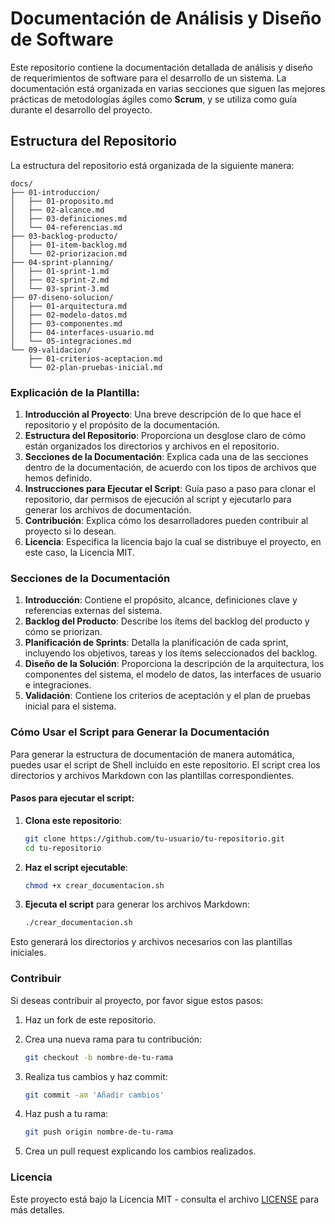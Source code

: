 # Documentación de Análisis y Diseño de Software

Este repositorio contiene la documentación detallada de análisis y diseño de requerimientos de software para el desarrollo de un sistema. La documentación está organizada en varias secciones que siguen las mejores prácticas de metodologías ágiles como **Scrum**, y se utiliza como guía durante el desarrollo del proyecto.

## Estructura del Repositorio

La estructura del repositorio está organizada de la siguiente manera:

```plaintext
docs/
├── 01-introduccion/
│   ├── 01-proposito.md
│   ├── 02-alcance.md
│   ├── 03-definiciones.md
│   └── 04-referencias.md
├── 03-backlog-producto/
│   ├── 01-item-backlog.md
│   └── 02-priorizacion.md
├── 04-sprint-planning/
│   ├── 01-sprint-1.md
│   ├── 02-sprint-2.md
│   └── 03-sprint-3.md
├── 07-diseno-solucion/
│   ├── 01-arquitectura.md
│   ├── 02-modelo-datos.md
│   ├── 03-componentes.md
│   ├── 04-interfaces-usuario.md
│   └── 05-integraciones.md
└── 09-validacion/
    ├── 01-criterios-aceptacion.md
    └── 02-plan-pruebas-inicial.md
```

### Explicación de la Plantilla:

1. **Introducción al Proyecto**: Una breve descripción de lo que hace el repositorio y el propósito de la documentación.
2. **Estructura del Repositorio**: Proporciona un desglose claro de cómo están organizados los directorios y archivos en el repositorio.
3. **Secciones de la Documentación**: Explica cada una de las secciones dentro de la documentación, de acuerdo con los tipos de archivos que hemos definido.
4. **Instrucciones para Ejecutar el Script**: Guía paso a paso para clonar el repositorio, dar permisos de ejecución al script y ejecutarlo para generar los archivos de documentación.
5. **Contribución**: Explica cómo los desarrolladores pueden contribuir al proyecto si lo desean.
6. **Licencia**: Especifica la licencia bajo la cual se distribuye el proyecto, en este caso, la Licencia MIT.

### Secciones de la Documentación

1. **Introducción**: Contiene el propósito, alcance, definiciones clave y referencias externas del sistema.
2. **Backlog del Producto**: Describe los ítems del backlog del producto y cómo se priorizan.
3. **Planificación de Sprints**: Detalla la planificación de cada sprint, incluyendo los objetivos, tareas y los ítems seleccionados del backlog.
4. **Diseño de la Solución**: Proporciona la descripción de la arquitectura, los componentes del sistema, el modelo de datos, las interfaces de usuario e integraciones.
5. **Validación**: Contiene los criterios de aceptación y el plan de pruebas inicial para el sistema.

### Cómo Usar el Script para Generar la Documentación

Para generar la estructura de documentación de manera automática, puedes usar el script de Shell incluido en este repositorio. El script crea los directorios y archivos Markdown con las plantillas correspondientes.

#### Pasos para ejecutar el script:

1. **Clona este repositorio**:

   ```bash
   git clone https://github.com/tu-usuario/tu-repositorio.git
   cd tu-repositorio
   ```

2. **Haz el script ejecutable**:

   ```bash
   chmod +x crear_documentacion.sh
   ```

3. **Ejecuta el script** para generar los archivos Markdown:

   ```bash
   ./crear_documentacion.sh
   ```

Esto generará los directorios y archivos necesarios con las plantillas iniciales.

### Contribuir

Si deseas contribuir al proyecto, por favor sigue estos pasos:

1. Haz un fork de este repositorio.
2. Crea una nueva rama para tu contribución:

   ```bash
   git checkout -b nombre-de-tu-rama
   ```

3. Realiza tus cambios y haz commit:

   ```bash
   git commit -am 'Añadir cambios'
   ```

4. Haz push a tu rama:

   ```bash
   git push origin nombre-de-tu-rama
   ```

5. Crea un pull request explicando los cambios realizados.

### Licencia

Este proyecto está bajo la Licencia MIT - consulta el archivo [LICENSE](LICENSE) para más detalles.

